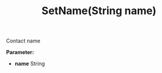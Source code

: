 ﻿---
uid: crmscript_ref_NSContact_SetName
title: SetName(String name)
intellisense: NSContact.SetName
keywords: NSContact, GetName
so.topic: reference
---

Contact name

**Parameter:** 
 - **name** String


